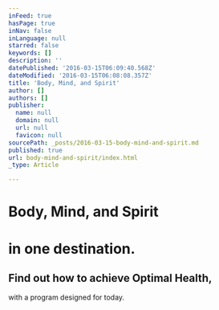 ```yaml
---
inFeed: true
hasPage: true
inNav: false
inLanguage: null
starred: false
keywords: []
description: ''
datePublished: '2016-03-15T06:09:40.568Z'
dateModified: '2016-03-15T06:08:08.357Z'
title: 'Body, Mind, and Spirit'
author: []
authors: []
publisher:
  name: null
  domain: null
  url: null
  favicon: null
sourcePath: _posts/2016-03-15-body-mind-and-spirit.md
published: true
url: body-mind-and-spirit/index.html
_type: Article

---
```

# Body, Mind, and Spirit

# in one destination.

## Find out how to achieve Optimal Health,  
with a program designed for today.